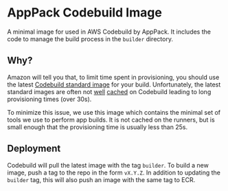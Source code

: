 # AppPack Codebuild Image

A minimal image for used in AWS Codebuild by AppPack. It includes the code to manage the build process in the `builder` directory.

## Why?

Amazon will tell you that, to limit time spent in provisioning, you should use the latest [Codebuild standard image](https://github.com/aws/aws-codebuild-docker-images) for your build. Unfortunately, the latest standard images are often not [well](https://www.reddit.com/r/aws/comments/lxnq82/codebuild_provisioning_taking_30s_too_long/) [cached](https://github.com/aws/aws-codebuild-docker-images/issues/296#issuecomment-1184748374) on Codebuild leading to long provisioning times (over 30s).

To minimize this issue, we use this image which contains the minimal set of tools we use to perform app builds. It is not cached on the runners, but is small enough that the provisioning time is usually less than 25s.

## Deployment

Codebuild will pull the latest image with the tag `builder`. To build a new image, push a tag to the repo in the form `vX.Y.Z`. In addition to updating the `builder` tag, this will also push an image with the same tag to ECR.
